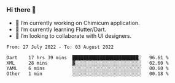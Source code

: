 ### Hi there 👋

<!--
**devcat37/devcat37** is a ✨ _special_ ✨ repository because its `README.md` (this file) appears on your GitHub profile.-->


- 🔭 I’m currently working on Chimicum application.
- 🌱 I’m currently learning Flutter/Dart.
- 👯 I’m looking to collaborate with UI designers.
<!-- - 🤔 I’m looking for help with ... -->

<!--START_SECTION:waka-->

```text
From: 27 July 2022 - To: 03 August 2022

Dart    17 hrs 39 mins  ████████████████████████░   96.61 %
XML     28 mins         ▓░░░░░░░░░░░░░░░░░░░░░░░░   02.60 %
YAML    6 mins          ░░░░░░░░░░░░░░░░░░░░░░░░░   00.60 %
Other   1 min           ░░░░░░░░░░░░░░░░░░░░░░░░░   00.18 %
```

<!--END_SECTION:waka-->
